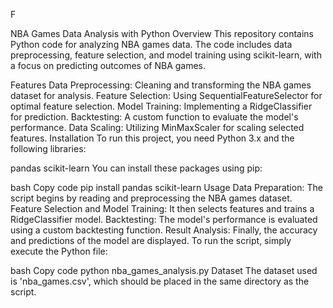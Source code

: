 
F

NBA Games Data Analysis with Python
Overview
This repository contains Python code for analyzing NBA games data. The code includes data preprocessing, feature selection, and model training using scikit-learn, with a focus on predicting outcomes of NBA games.

Features
Data Preprocessing: Cleaning and transforming the NBA games dataset for analysis.
Feature Selection: Using SequentialFeatureSelector for optimal feature selection.
Model Training: Implementing a RidgeClassifier for prediction.
Backtesting: A custom function to evaluate the model's performance.
Data Scaling: Utilizing MinMaxScaler for scaling selected features.
Installation
To run this project, you need Python 3.x and the following libraries:

pandas
scikit-learn
You can install these packages using pip:

bash
Copy code
pip install pandas scikit-learn
Usage
Data Preparation: The script begins by reading and preprocessing the NBA games dataset.
Feature Selection and Model Training: It then selects features and trains a RidgeClassifier model.
Backtesting: The model's performance is evaluated using a custom backtesting function.
Result Analysis: Finally, the accuracy and predictions of the model are displayed.
To run the script, simply execute the Python file:

bash
Copy code
python nba_games_analysis.py
Dataset
The dataset used is 'nba_games.csv', which should be placed in the same directory as the script.
